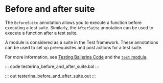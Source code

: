 # Before and after suite

The `BeforeSuite` annotation allows you to execute a function before executing a test suite. Similarly, the `AfterSuite` annotation can be used to execute a function after a test suite.

A module is considered as a suite in the Test framework. These annotations can be used to set up prerequisites and post actions for a test suite.

For more information, see [Testing Ballerina Code](https://ballerina.io/learn/test-ballerina-code/execute-tests/#understand-the-test-execution-behavior) and the [`test` module](https://lib.ballerina.io/ballerina/test/latest/).

::: code testerina_before_and_after_suite.bal :::

::: out testerina_before_and_after_suite.out :::
